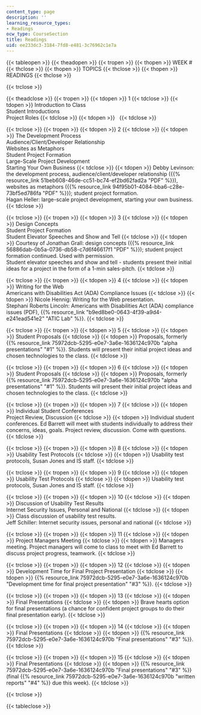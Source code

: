 ```yaml
---
content_type: page
description: ''
learning_resource_types:
- Readings
ocw_type: CourseSection
title: Readings
uid: ee233dc3-3184-7fd8-e481-3c76962c1e7a
---
```


{{< tableopen >}}
{{< theadopen >}}
{{< tropen >}}
{{< thopen >}}
WEEK #
{{< thclose >}}
{{< thopen >}}
TOPICS
{{< thclose >}}
{{< thopen >}}
READINGS
{{< thclose >}}

{{< trclose >}}

{{< theadclose >}}
{{< tropen >}}
{{< tdopen >}}
1
{{< tdclose >}}
{{< tdopen >}}
Introduction to Class  
Student Introductions  
Project Roles
{{< tdclose >}}
{{< tdopen >}}
 
{{< tdclose >}}

{{< trclose >}}
{{< tropen >}}
{{< tdopen >}}
2
{{< tdclose >}}
{{< tdopen >}}
The Development Process  
Audience/Client/Developer Relationship  
Websites as Metaphors  
Student Project Formation  
Large-Scale Project Development  
Starting Your Own Business
{{< tdclose >}}
{{< tdopen >}}
Debby Levinson: the development process, audience/client/developer relationship ({{% resource_link 51beb608-46de-cc51-bc74-ef2bd62fad2a "PDF" %}}), websites as metaphors ({{% resource_link 94f95b01-4084-bba6-c28e-73bf5ed786fa "PDF" %}}); student project formation.  
Hagan Heller: large-scale project development, starting your own business.
{{< tdclose >}}

{{< trclose >}}
{{< tropen >}}
{{< tdopen >}}
3
{{< tdclose >}}
{{< tdopen >}}
Design Concepts  
Student Project Formation  
Student Elevator Speeches and Show and Tell
{{< tdclose >}}
{{< tdopen >}}
Courtesy of Jonathan Grall: design concepts ({{% resource_link 56886dab-0b5a-0736-db58-c7d6f46617f1 "PDF" %}}); student project formation continued. Used with permission.  
Student elevator speeches and show and tell - students present their initial ideas for a project in the form of a 1-min sales-pitch.
{{< tdclose >}}

{{< trclose >}}
{{< tropen >}}
{{< tdopen >}}
4
{{< tdclose >}}
{{< tdopen >}}
Writing for the Web  
Americans with Disabilities Act (ADA) Compliance Issues
{{< tdclose >}}
{{< tdopen >}}
Nicole Hennig: Writing for the Web presentation.  
Stephani Roberts Lincoln: Americans with Disabilities Act (ADA) compliance issues (PDF), {{% resource_link "b9ed8be0-0643-4f39-a9d4-e241ead541e2" "ATIC Lab" %}}.
{{< tdclose >}}

{{< trclose >}}
{{< tropen >}}
{{< tdopen >}}
5
{{< tdclose >}}
{{< tdopen >}}
Student Proposals
{{< tdclose >}}
{{< tdopen >}}
Proposals, formerly {{% resource_link 75972dcb-5295-e0e7-3a6e-1636124c970b "alpha presentations" "#1" %}}. Students will present their initial project ideas and chosen technologies to the class.
{{< tdclose >}}

{{< trclose >}}
{{< tropen >}}
{{< tdopen >}}
6
{{< tdclose >}}
{{< tdopen >}}
Student Proposals
{{< tdclose >}}
{{< tdopen >}}
Proposals, formerly {{% resource_link 75972dcb-5295-e0e7-3a6e-1636124c970b "alpha presentations" "#1" %}}. Students will present their initial project ideas and chosen technologies to the class.
{{< tdclose >}}

{{< trclose >}}
{{< tropen >}}
{{< tdopen >}}
7
{{< tdclose >}}
{{< tdopen >}}
Individual Student Conferences  
Project Review, Discussion
{{< tdclose >}}
{{< tdopen >}}
Individual student conferences. Ed Barrett will meet with students individually to address their concerns, ideas, goals. Project review, discussion. Come with questions.
{{< tdclose >}}

{{< trclose >}}
{{< tropen >}}
{{< tdopen >}}
8
{{< tdclose >}}
{{< tdopen >}}
Usability Test Protocols
{{< tdclose >}}
{{< tdopen >}}
Usability test protocols, Susan Jones and IS staff.
{{< tdclose >}}

{{< trclose >}}
{{< tropen >}}
{{< tdopen >}}
9
{{< tdclose >}}
{{< tdopen >}}
Usability Test Protocols
{{< tdclose >}}
{{< tdopen >}}
Usability test protocols, Susan Jones and IS staff.
{{< tdclose >}}

{{< trclose >}}
{{< tropen >}}
{{< tdopen >}}
10
{{< tdclose >}}
{{< tdopen >}}
Discussion of Usability Test Results  
Internet Security Issues, Personal and National
{{< tdclose >}}
{{< tdopen >}}
Class discussion of usability test results.  
Jeff Schiller: Internet security issues, personal and national
{{< tdclose >}}

{{< trclose >}}
{{< tropen >}}
{{< tdopen >}}
11
{{< tdclose >}}
{{< tdopen >}}
Project Managers Meeting
{{< tdclose >}}
{{< tdopen >}}
Managers meeting. Project managers will come to class to meet with Ed Barrett to discuss project progress, teamwork.
{{< tdclose >}}

{{< trclose >}}
{{< tropen >}}
{{< tdopen >}}
12
{{< tdclose >}}
{{< tdopen >}}
Development Time for Final Project Presentation
{{< tdclose >}}
{{< tdopen >}}
{{% resource_link 75972dcb-5295-e0e7-3a6e-1636124c970b "Development time for final project presentation" "#3" %}}.
{{< tdclose >}}

{{< trclose >}}
{{< tropen >}}
{{< tdopen >}}
13
{{< tdclose >}}
{{< tdopen >}}
Final Presentations
{{< tdclose >}}
{{< tdopen >}}
Brave hearts option for final presentations (a chance for confident project groups to do their final presentation early).
{{< tdclose >}}

{{< trclose >}}
{{< tropen >}}
{{< tdopen >}}
14
{{< tdclose >}}
{{< tdopen >}}
Final Presentations
{{< tdclose >}}
{{< tdopen >}}
{{% resource_link 75972dcb-5295-e0e7-3a6e-1636124c970b "Final presentations" "#3" %}}.
{{< tdclose >}}

{{< trclose >}}
{{< tropen >}}
{{< tdopen >}}
15
{{< tdclose >}}
{{< tdopen >}}
Final Presentations
{{< tdclose >}}
{{< tdopen >}}
{{% resource_link 75972dcb-5295-e0e7-3a6e-1636124c970b "Final presentations" "#3" %}} (final {{% resource_link 75972dcb-5295-e0e7-3a6e-1636124c970b "written reports" "#4" %}} due this week).
{{< tdclose >}}

{{< trclose >}}

{{< tableclose >}}